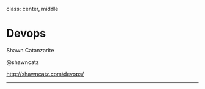 

class: center, middle

# Devops

Shawn Catanzarite

@shawncatz

http://shawncatz.com/devops/

---

